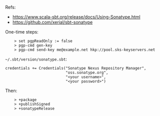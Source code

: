Refs:

- https://www.scala-sbt.org/release/docs/Using-Sonatype.html
- https://github.com/xerial/sbt-sonatype

One-time steps:

        > set pgpReadOnly := false
        > pgp-cmd gen-key
        > pgp-cmd send-key me@example.net hkp://pool.sks-keyservers.net
        
`~/.sbt/version/sonatype.sbt`:

    credentials += Credentials("Sonatype Nexus Repository Manager",
                               "oss.sonatype.org",
                               "<your username>",
                               "<your password>")

Then:

        > +package        
        > +publishSigned        
        > +sonatypeRelease
